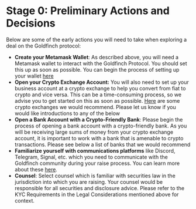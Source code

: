 # Stage 0: Preliminary Actions and Decisions

Below are some of the early actions you will need to take when exploring a deal on the Goldfinch protocol:

* **Create your Metamask Wallet**: As described above, you will need a Metamask wallet to interact with the Goldfinch Protocol. You should set this up as soon as possible. You can begin the process of setting up your wallet [here](https://metamask.io/)
* **Open your Crypto Exchange Account:** You will also need to set up your business account at a crypto exchange to help you convert from fiat to crypto and vice versa. This can be a time-consuming process, so we advise you to get started on this as soon as possible. [Here](broken-reference) are some crypto exchanges we would recommend. Please let us know if you would like introductions to any of the below
* **Open a Bank Account with a Crypto-Friendly Bank**: Please begin the process of opening a bank account with a crypto-friendly bank. As you will be receiving large sums of money from your crypto exchange account, it is important to work with a bank that is amenable to crypto transactions. Please see below a list of banks that we would recommend
* **Familiarize yourself with communications platforms** like Discord, Telegram, Signal, etc. which you need to communicate with the Goldfinch community during your raise process. You can learn more about these [here](broken-reference).
* **Counsel**: Select counsel which is familiar with securities law in the jurisdiction into which you are raising. Your counsel would be responsible for all securities and disclosure advice. Please refer to the KYC Requirements in the Legal Considerations mentioned above for context.
